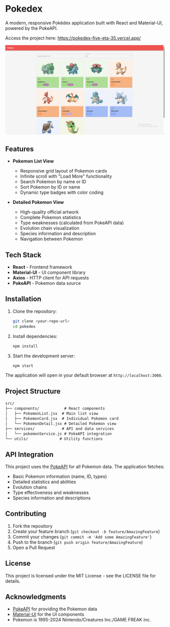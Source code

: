 # Pokedex

A modern, responsive Pokédex application built with React and Material-UI, powered by the PokeAPI.

Access the project here: https://pokedex-five-eta-35.vercel.app/

![alt text](image.png)

## Features

- **Pokemon List View**
  - Responsive grid layout of Pokemon cards
  - Infinite scroll with "Load More" functionality
  - Search Pokemon by name or ID
  - Sort Pokemon by ID or name
  - Dynamic type badges with color coding

- **Detailed Pokemon View**
  - High-quality official artwork
  - Complete Pokemon statistics
  - Type weaknesses (calculated from PokeAPI data)
  - Evolution chain visualization
  - Species information and description
  - Navigation between Pokemon

## Tech Stack

- **React** - Frontend framework
- **Material-UI** - UI component library
- **Axios** - HTTP client for API requests
- **PokeAPI** - Pokemon data source

## Installation

1. Clone the repository:
   ```bash
   git clone <your-repo-url>
   cd pokedex
   ```

2. Install dependencies:
   ```bash
   npm install
   ```

3. Start the development server:
   ```bash
   npm start
   ```

The application will open in your default browser at `http://localhost:3000`.

## Project Structure

```
src/
├── components/           # React components
│   ├── PokemonList.jsx  # Main list view
│   ├── PokemonCard.jsx  # Individual Pokemon card
│   └── PokemonDetail.jsx # Detailed Pokemon view
├── services/            # API and data services
│   └── pokemonService.js # PokeAPI integration
└── utils/              # Utility functions
```

## API Integration

This project uses the [PokeAPI](https://pokeapi.co/) for all Pokemon data. The application fetches:
- Basic Pokemon information (name, ID, types)
- Detailed statistics and abilities
- Evolution chains
- Type effectiveness and weaknesses
- Species information and descriptions

## Contributing

1. Fork the repository
2. Create your feature branch (`git checkout -b feature/AmazingFeature`)
3. Commit your changes (`git commit -m 'Add some AmazingFeature'`)
4. Push to the branch (`git push origin feature/AmazingFeature`)
5. Open a Pull Request

## License

This project is licensed under the MIT License - see the LICENSE file for details.

## Acknowledgments

- [PokeAPI](https://pokeapi.co/) for providing the Pokemon data
- [Material-UI](https://mui.com/) for the UI components
- Pokemon is 1995-2024 Nintendo/Creatures Inc./GAME FREAK inc.
